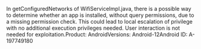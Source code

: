 In getConfiguredNetworks of WifiServiceImpl.java, there is a possible way to determine whether an app is installed, without query permissions, due to a missing permission check. This could lead to local escalation of privilege with no additional execution privileges needed. User interaction is not needed for exploitation.Product: AndroidVersions: Android-12Android ID: A-197749180